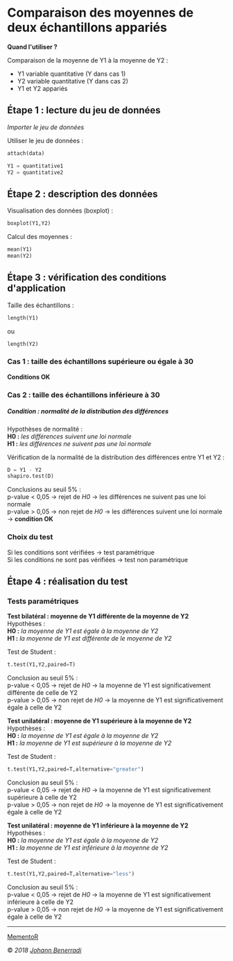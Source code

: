 # Comparaison des moyennes de deux échantillons appariés

**Quand l'utiliser ?**

Comparaison de la moyenne de Y1 à la moyenne de Y2 :
- Y1 variable quantitative (Y dans cas 1)  
- Y2 variable quantitative (Y dans cas 2)  
- Y1 et Y2 appariés


## Étape 1 : lecture du jeu de données
*Importer le jeu de données*

Utiliser le jeu de données :
```python
attach(data)
```
```python
Y1 = quantitative1
Y2 = quantitative2
```


## Étape 2 : description des données
Visualisation des données (boxplot) :
```python
boxplot(Y1,Y2)
```

Calcul des moyennes :
```python
mean(Y1)
mean(Y2)
```


## Étape 3 : vérification des conditions d'application
Taille des échantillons :  
```python
length(Y1)
```
ou
```python
length(Y2)
```

### Cas 1 : taille des échantillons supérieure ou égale à 30
**Conditions OK**

### Cas 2 : taille des échantillons inférieure à 30
##### Condition : normalité de la distribution des différences
Hypothèses de normalité :  
**H0 :** *les différences suivent une loi normale*  
**H1 :** *les différences ne suivent pas une loi normale*  

Vérification de la normalité de la distribution des différences entre Y1 et Y2 :
```python
D = Y1 - Y2
shapiro.test(D)
```
Conclusions au seuil 5% :  
p-value < 0,05 → rejet de *H0* → les différences ne suivent pas une loi normale  
p-value > 0,05 → non rejet de *H0* → les différences suivent une loi normale → **condition OK**


### Choix du test
Si les conditions sont vérifiées → test paramétrique  
Si les conditions ne sont pas vérifiées → test non paramétrique


## Étape 4 : réalisation du test
### Tests paramétriques
**Test bilatéral : moyenne de Y1 différente de la moyenne de Y2**  
Hypothèses :  
**H0 :** *la moyenne de Y1 est égale à la moyenne de Y2*  
**H1 :** *la moyenne de Y1 est différente de le moyenne de Y2*  

Test de Student :
```python
t.test(Y1,Y2,paired=T)
```
Conclusion au seuil 5% :  
p-value < 0,05 → rejet de *H0* → la moyenne de Y1 est significativement différente de celle de Y2  
p-value > 0,05 → non rejet de *H0* → la moyenne de Y1 est significativement égale à celle de Y2  

**Test unilatéral : moyenne de Y1 supérieure à la moyenne de Y2**  
Hypothèses :  
**H0 :** *la moyenne de Y1 est égale à la moyenne de Y2*  
**H1 :** *la moyenne de Y1 est supérieure à la moyenne de Y2*  

Test de Student :
```python
t.test(Y1,Y2,paired=T,alternative="greater")
```
Conclusion au seuil 5% :  
p-value < 0,05 → rejet de *H0* → la moyenne de Y1 est significativement supérieure à celle de Y2  
p-value > 0,05 → non rejet de *H0* → la moyenne de Y1 est significativement égale à celle de Y2  

**Test unilatéral : moyenne de Y1 inférieure à la moyenne de Y2**  
Hypothèses :  
**H0 :** *la moyenne de Y1 est égale à la moyenne de Y2*  
**H1 :** *la moyenne de Y1 est inférieure à la moyenne de Y2*  

Test de Student :
```python
t.test(Y1,Y2,paired=T,alternative="less")
```
Conclusion au seuil 5% :  
p-value < 0,05 → rejet de *H0* → la moyenne de Y1 est significativement inférieure à celle de Y2  
p-value > 0,05 → non rejet de *H0* → la moyenne de Y1 est significativement égale à celle de Y2  


---  
[MementoR](https://github.com/HanBnrd/MementoR)

&copy; *2018* [*Johann Benerradi*](https://github.com/HanBnrd)

